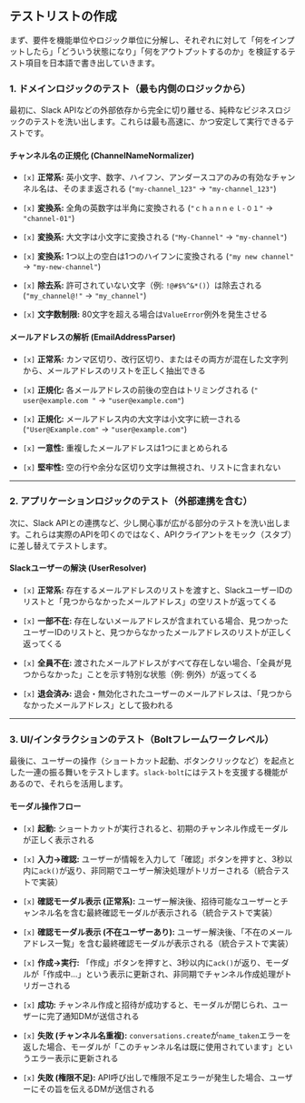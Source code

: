 
## テストリストの作成

まず、要件を機能単位やロジック単位に分解し、それぞれに対して「何をインプットしたら」「どういう状態になり」「何をアウトプットするのか」を検証するテスト項目を日本語で書き出していきます。

### 1. ドメインロジックのテスト（最も内側のロジックから）

最初に、Slack APIなどの外部依存から完全に切り離せる、純粋なビジネスロジックのテストを洗い出します。これらは最も高速に、かつ安定して実行できるテストです。

#### **チャンネル名の正規化 (ChannelNameNormalizer)**

- `[x]` **正常系:** 英小文字、数字、ハイフン、アンダースコアのみの有効なチャンネル名は、そのまま返される (`"my-channel_123"` -> `"my-channel_123"`)
    
- `[x]` **変換系:** 全角の英数字は半角に変換される (`"ｃｈａｎｎｅｌ-０１"` -> `"channel-01"`)
    
- `[x]` **変換系:** 大文字は小文字に変換される (`"My-Channel"` -> `"my-channel"`)
    
- `[x]` **変換系:** 1つ以上の空白は1つのハイフンに変換される (`"my new channel"` -> `"my-new-channel"`)
    
- `[x]` **除去系:** 許可されていない文字（例: `!@#$%^&*()`）は除去される (`"my_channel@!"` -> `"my_channel"`)
    
- `[x]` **文字数制限:** 80文字を超える場合は`ValueError`例外を発生させる
    

#### **メールアドレスの解析 (EmailAddressParser)**

- `[x]` **正常系:** カンマ区切り、改行区切り、またはその両方が混在した文字列から、メールアドレスのリストを正しく抽出できる
    
- `[x]` **正規化:** 各メールアドレスの前後の空白はトリミングされる (`" user@example.com "` -> `"user@example.com"`)
    
- `[x]` **正規化:** メールアドレス内の大文字は小文字に統一される (`"User@Example.com"` -> `"user@example.com"`)
    
- `[x]` **一意性:** 重複したメールアドレスは1つにまとめられる
    
- `[x]` **堅牢性:** 空の行や余分な区切り文字は無視され、リストに含まれない
    

---

### 2. アプリケーションロジックのテスト（外部連携を含む）

次に、Slack APIとの連携など、少し関心事が広がる部分のテストを洗い出します。これらは実際のAPIを叩くのではなく、APIクライアントをモック（スタブ）に差し替えてテストします。

#### **Slackユーザーの解決 (UserResolver)**

- `[x]` **正常系:** 存在するメールアドレスのリストを渡すと、SlackユーザーIDのリストと「見つからなかったメールアドレス」の空リストが返ってくる
    
- `[x]` **一部不在:** 存在しないメールアドレスが含まれている場合、見つかったユーザーIDのリストと、見つからなかったメールアドレスのリストが正しく返ってくる
    
- `[x]` **全員不在:** 渡されたメールアドレスがすべて存在しない場合、「全員が見つからなかった」ことを示す特別な状態（例: 例外）が返ってくる
    
- `[x]` **退会済み:** 退会・無効化されたユーザーのメールアドレスは、「見つからなかったメールアドレス」として扱われる
    

---

### 3. UI/インタラクションのテスト（Boltフレームワークレベル）

最後に、ユーザーの操作（ショートカット起動、ボタンクリックなど）を起点とした一連の振る舞いをテストします。`slack-bolt`にはテストを支援する機能があるので、それらを活用します。

#### **モーダル操作フロー**

- `[x]` **起動:** ショートカットが実行されると、初期のチャンネル作成モーダルが正しく表示される
    
- `[x]` **入力→確認:** ユーザーが情報を入力して「確認」ボタンを押すと、3秒以内に`ack()`が返り、非同期でユーザー解決処理がトリガーされる（統合テストで実装）
    
- `[x]` **確認モーダル表示 (正常系):** ユーザー解決後、招待可能なユーザーとチャンネル名を含む最終確認モーダルが表示される（統合テストで実装）
    
- `[x]` **確認モーダル表示 (不在ユーザーあり):** ユーザー解決後、「不在のメールアドレス一覧」を含む最終確認モーダルが表示される（統合テストで実装）
    
- `[x]` **作成→実行:** 「作成」ボタンを押すと、3秒以内に`ack()`が返り、モーダルが「作成中...」という表示に更新され、非同期でチャンネル作成処理がトリガーされる
    
- `[x]` **成功:** チャンネル作成と招待が成功すると、モーダルが閉じられ、ユーザーに完了通知DMが送信される
    
- `[x]` **失敗 (チャンネル名重複):** `conversations.create`が`name_taken`エラーを返した場合、モーダルが「このチャンネル名は既に使用されています」というエラー表示に更新される
    
- `[x]` **失敗 (権限不足):** API呼び出しで権限不足エラーが発生した場合、ユーザーにその旨を伝えるDMが送信される
    
